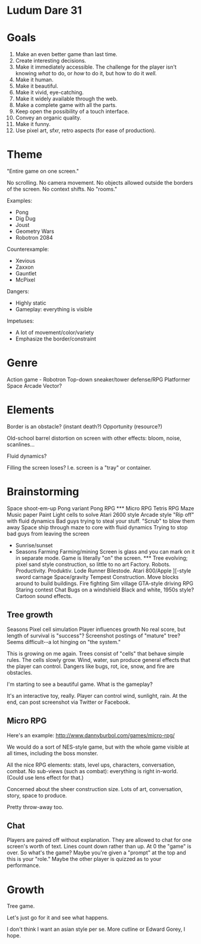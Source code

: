 Ludum Dare 31
=============

# Goals

1. Make an even better game than last time.
2. Create interesting decisions.
3. Make it immediately accessible. The challenge for the player isn't knowing *what* to do, or *how* to do it, but how to do it *well.*
4. Make it human.
5. Make it beautiful.
6. Make it vivid, eye-catching.
7. Make it widely available through the web.
8. Make a complete game with all the parts.
9. Keep open the possibility of a touch interface.
10. Convey an organic quality.
11. Make it funny.
12. Use pixel art, sfxr, retro aspects (for ease of production).

# Theme

"Entire game on one screen."

No scrolling.
No camera movement.
No objects allowed outside the borders of the screen.
No context shifts. No "rooms."

Examples:

*   Pong
*   Dig Dug
*   Joust
*   Geometry Wars
*   Robotron 2084

Counterexample:

*   Xevious
*   Zaxxon
*   Gauntlet   
*   McPixel

Dangers:

*   Highly static
*   Gameplay: everything is visible

Impetuses:

*   A lot of movement/color/variety
*   Emphasize the border/constraint

# Genre

Action game - Robotron
Top-down sneaker/tower defense/RPG
Platformer
Space
Arcade
Vector?

# Elements

Border is an obstacle? (instant death?) Opportunity (resource?)

Old-school barrel distortion on screen with other effects: bloom, noise, scanlines...

Fluid dynamics?

Filling the screen loses? I.e. screen is a "tray" or container.

# Brainstorming

Space shoot-em-up
Pong variant
Pong RPG
*** Micro RPG
Tetris RPG
Maze
Music paper
Paint
Light cells to solve
Atari 2600 style
Arcade style
"Rip off" with fluid dynamics
Bad guys trying to steal your stuff. "Scrub" to blow them away
Space ship through maze to core with fluid dynamics
Trying to stop bad guys from leaving the screen
* Sunrise/sunset
* Seasons
Farming
Farming/mining
Screen is glass and you can mark on it in separate mode. Game is literally "on" the screen.
*** Tree evolving; pixel sand style construction, so little to no art
Factory. Robots. Productivity. Produktiv.
Lode Runner
Bilestode. Atari 800/Apple ][-style sword carnage
Space/gravity
Tempest
Construction. Move blocks around to build buildings.
Fire fighting
Sim village
GTA-style driving RPG
Staring contest
Chat
Bugs on a windshield
Black and white, 1950s style? Cartoon sound effects.

## Tree growth

Seasons
Pixel cell simulation
Player influences growth
No real score, but length of survival is "success"? 
Screenshot postings of "mature" tree?
Seems difficult--a lot hinging on "the system."

This is growing on me again. Trees consist of "cells" that behave simple rules. The cells slowly grow. Wind, water, sun produce general effects that the player can control. Dangers like bugs, rot, ice, snow, and fire are obstacles.

I'm starting to see a beautiful game. What is the gameplay?

It's an interactive toy, really. Player can control wind, sunlight, rain. At the end, can post screenshot via Twitter or Facebook.

## Micro RPG

Here's an example: http://www.dannyburbol.com/games/micro-rpg/

We would do a sort of NES-style game, but with the whole game visible at all times, including the boss monster.

All the nice RPG elements: stats, level ups, characters, conversation, combat. No sub-views (such as combat): everything is right in-world. (Could use lens effect for that.)

Concerned about the sheer construction size. Lots of art, conversation, story, space to produce. 

Pretty throw-away too.

## Chat

Players are paired off without explanation. They are allowed to chat for one screen's worth of text. Lines count down rather than up. At 0 the "game" is over. So what's the game? Maybe you're given a "prompt" at the top and this is your "role." Maybe the other player is quizzed as to your performance.

# Growth

Tree game.

Let's just go for it and see what happens.

I don't think I want an asian style per se. More cutline or Edward Gorey, I hope.